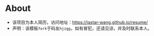 # About
- 该项目为本人简历，访问地址：https://jastar-wang.github.io/resume/
- 声明：该模板`fork`于码友`hjzgg`，如有冒犯，还请见谅，并及时联系本人。